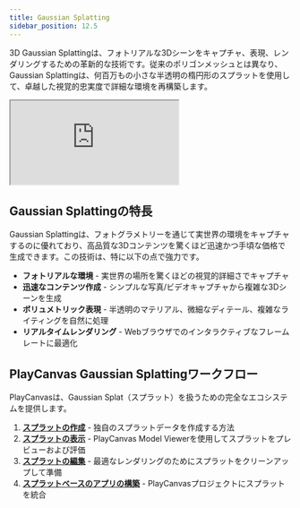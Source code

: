 ```yaml
---
title: Gaussian Splatting
sidebar_position: 12.5
---
```


3D Gaussian Splattingは、フォトリアルな3Dシーンをキャプチャ、表現、レンダリングするための革新的な技術です。従来のポリゴンメッシュとは異なり、Gaussian Splattingは、何百万もの小さな半透明の楕円形のスプラットを使用して、卓越した視覚的忠実度で詳細な環境を再構築します。

<div className="iframe-container">
    <iframe src="https://playcanv.as/e/p/cLkf99ZV/" title="360 lookaround camera" allow="camera; microphone; xr-spatial-tracking; fullscreen" allowfullscreen></iframe>
</div>

## Gaussian Splattingの特長

Gaussian Splattingは、フォトグラメトリーを通じて実世界の環境をキャプチャするのに優れており、高品質な3Dコンテンツを驚くほど迅速かつ手頃な価格で生成できます。この技術は、特に以下の点で強力です。

- **フォトリアルな環境** - 実世界の場所を驚くほどの視覚的詳細さでキャプチャ
- **迅速なコンテンツ作成** - シンプルな写真/ビデオキャプチャから複雑な3Dシーンを生成
- **ボリュメトリック表現** - 半透明のマテリアル、微細なディテール、複雑なライティングを自然に処理
- **リアルタイムレンダリング** - Webブラウザでのインタラクティブなフレームレートに最適化

## PlayCanvas Gaussian Splattingワークフロー

PlayCanvasは、Gaussian Splat（スプラット）を扱うための完全なエコシステムを提供します。

1. **[スプラットの作成](creating)** - 独自のスプラットデータを作成する方法
2. **[スプラットの表示](viewing)** - PlayCanvas Model Viewerを使用してスプラットをプレビューおよび評価
3. **[スプラットの編集](editing)** - 最適なレンダリングのためにスプラットをクリーンアップして準備
4. **[スプラットベースのアプリの構築](building)** - PlayCanvasプロジェクトにスプラットを統合
